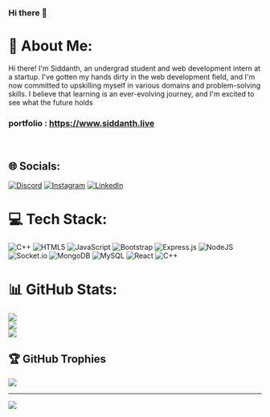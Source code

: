 ### Hi there 👋

# 💫 About Me:
Hi there! I'm Siddanth, an undergrad student and web development intern at a startup. I've gotten my hands dirty in the web development field, and I'm now committed to upskilling myself in various domains and problem-solving skills. I believe that learning is an ever-evolving journey, and I'm excited to see what the future holds
<br>
### portfolio : https://www.siddanth.live
<br>

## 🌐 Socials:
[![Discord](https://img.shields.io/badge/Discord-%237289DA.svg?logo=discord&logoColor=white)](https://discord.gg/reddy_6365) [![Instagram](https://img.shields.io/badge/Instagram-%23E4405F.svg?logo=Instagram&logoColor=white)](https://instagram.com/https://www.instagram.com/siddanth.here/) [![LinkedIn](https://img.shields.io/badge/LinkedIn-%230077B5.svg?logo=linkedin&logoColor=white)](https://linkedin.com/in/siddanth-reddy) 

# 💻 Tech Stack:
![C++](https://img.shields.io/badge/c++-%2300599C.svg?style=flat&logo=c%2B%2B&logoColor=white) ![HTML5](https://img.shields.io/badge/html5-%23E34F26.svg?style=flat&logo=html5&logoColor=white) ![JavaScript](https://img.shields.io/badge/javascript-%23323330.svg?style=flat&logo=javascript&logoColor=%23F7DF1E) ![Bootstrap](https://img.shields.io/badge/bootstrap-%23563D7C.svg?style=flat&logo=bootstrap&logoColor=white) ![Express.js](https://img.shields.io/badge/express.js-%23404d59.svg?style=flat&logo=express&logoColor=%2361DAFB) ![NodeJS](https://img.shields.io/badge/node.js-6DA55F?style=flat&logo=node.js&logoColor=white) ![Socket.io](https://img.shields.io/badge/Socket.io-black?style=flat&logo=socket.io&badgeColor=010101) ![MongoDB](https://img.shields.io/badge/MongoDB-%234ea94b.svg?style=flat&logo=mongodb&logoColor=white) ![MySQL](https://img.shields.io/badge/mysql-%2300f.svg?style=flat&logo=mysql&logoColor=white) ![React](https://img.shields.io/badge/react-%2320232a.svg?style=flat&logo=react&logoColor=%2361DAFB) ![C++](https://img.shields.io/badge/c++-%2300599C.svg?style=flat&logo=c%2B%2B&logoColor=white)
# 📊 GitHub Stats:
![](https://github-readme-stats.vercel.app/api?username=siddanth-6365&theme=radical&hide_border=false&include_all_commits=false&count_private=false)<br/>
![](https://github-readme-streak-stats.herokuapp.com/?user=siddanth-6365&theme=radical&hide_border=false)<br/>
![](https://github-readme-stats.vercel.app/api/top-langs/?username=siddanth-6365&theme=radical&hide_border=false&include_all_commits=false&count_private=false&layout=compact)

## 🏆 GitHub Trophies
![](https://github-profile-trophy.vercel.app/?username=siddanth-6365&theme=radical&no-frame=false&no-bg=true&margin-w=4)



---
[![](https://visitcount.itsvg.in/api?id=siddanth-6365&icon=0&color=0)](https://visitcount.itsvg.in)

<!-- Proudly created with GPRM ( https://gprm.itsvg.in ) -->
